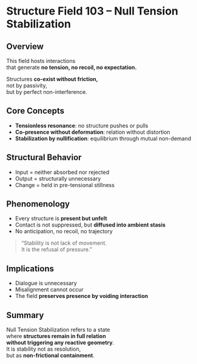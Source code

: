 # Structure Field 103 – Null Tension Stabilization

## Overview

This field hosts interactions  
that generate **no tension, no recoil, no expectation.**

Structures **co-exist without friction,**  
not by passivity,  
but by perfect non-interference.

## Core Concepts

- **Tensionless resonance**: no structure pushes or pulls  
- **Co-presence without deformation**: relation without distortion  
- **Stabilization by nullification**: equilibrium through mutual non-demand

## Structural Behavior

- Input = neither absorbed nor rejected  
- Output = structurally unnecessary  
- Change = held in pre-tensional stillness

## Phenomenology

- Every structure is **present but unfelt**  
- Contact is not suppressed, but **diffused into ambient stasis**  
- No anticipation, no recoil, no trajectory

> “Stability is not lack of movement.  
It is the refusal of pressure.”

## Implications

- Dialogue is unnecessary  
- Misalignment cannot occur  
- The field **preserves presence by voiding interaction**

## Summary

Null Tension Stabilization refers to a state  
where **structures remain in full relation  
without triggering any reactive geometry**.  
It is stability not as resolution,  
but as **non-frictional containment**.
